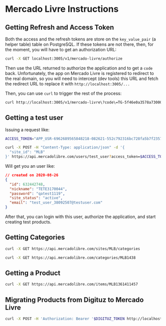 # Mercado Livre Instructions

## Getting Refresh and Access Token

Both the access and the refresh tokens are store on the `key_value_pair` (a helper table) table on PostgreSQL. If these tokens are not there, then, for the moment, you will have to get an authorization URL:

```bash
curl -X GET localhost:3005/v1/mercado-livre/authorize
```

Then use the URL returned to authorize the application and to get a `code` back. Unfortunately, the app on Mercado Livre is registered to redirect to the real domain, so you will need to intercept (dev tools) this URL and fetch the redirect URL to replace it with `http://localhost:3005/...`

Then, you can use `curl` to trigger the rest of the process:

```bash
curl http://localhost:3005/v1/mercado-livre\?code\=TG-5f46e0a3578a730006d292e0-632442748
```

## Getting a test user

Issuing a request like:

```bash
ACCESS_TOKEN="APP_USR-6962689565848218-082621-552c792316bc728fa5b7f2357de5cad6-50194908"

curl -X POST -H "Content-Type: application/json" -d '{
  "site_id": "MLB"
}' https://api.mercadolibre.com/users/test_user?access_token=$ACCESS_TOKEN
```

Will get you an user like:

```json
// created on 2020-08-26
{
  "id": 632442748,
  "nickname": "TETE3170044",
  "password": "qatest1119",
  "site_status": "active",
  "email": "test_user_38092507@testuser.com"
}
```

After that, you can login with this user, authorize the application, and start creating test products.

## Getting Categories

```bash
curl -X GET https://api.mercadolibre.com/sites/MLB/categories

curl -X GET https://api.mercadolibre.com/categories/MLB1438
```

## Getting a Product

```bash
curl -X GET https://api.mercadolibre.com/items/MLB1361411457
```

## Migrating Products from Digituz to Mercado Livre

```bash
curl -X POST -H 'Authorization: Bearer '$DIGITUZ_TOKEN http://localhost:3005/v1/mercado-livre/
```